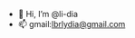 - 👋 Hi, I’m @li-dia
- 📫 gmail:lbrlydia@gmail.com

<!---
li-dia/li-dia is a ✨ special ✨ repository because its `README.md` (this file) appears on your GitHub profile.
You can click the Preview link to take a look at your changes.
--->
